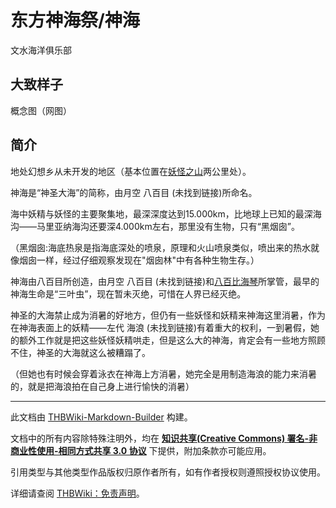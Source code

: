 # 东方神海祭/神海

<!-- source html: G:\repos\THBWiki-Markdown-Builder\THBWikiMarkdown\Temp\main\7\78\ns0%3A%E4%B8%9C%E6%96%B9%E7%A5%9E%E6%B5%B7%E7%A5%AD%2F%E7%A5%9E%E6%B5%B7.html -->

文水海洋俱乐部


## 大致样子
[](./文件-神海.jpg.md)  [](./文件-神海.jpg.md)概念图（网图）

## 简介
  
地处幻想乡从未开发的地区（基本位置在[妖怪之山](./妖怪之山.md)两公里处）。  

神海是“神圣大海”的简称，由月空 八百目 (未找到链接)所命名。  

海中妖精与妖怪的主要聚集地，最深深度达到15.000km，比地球上已知的最深海沟——马里亚纳海沟还要深4.000km左右，那里没有生物，只有“黑烟囱”。  

（黑烟囱:海底热泉是指海底深处的喷泉，原理和火山喷泉类似，喷出来的热水就像烟囱一样，经过仔细观察发现在"烟囱林"中有各种生物生存。）  

神海由八百目所创造，由月空 八百目 (未找到链接)和[八百比海琴](./八百比海琴.md)所掌管，最早的神海生命是“三叶虫”，现在暂未灭绝，可惜在人界已经灭绝。  

神圣的大海禁止成为消暑的好地方，但仍有一些妖怪和妖精来神海这里消暑，作为在神海表面上的妖精——左代 海浪 (未找到链接)有着重大的权利，一到暑假，她的额外工作就是把这些妖怪妖精哄走，但是这么大的神海，肯定会有一些地方照顾不住，神圣的大海就这么被糟蹋了。  

（但她也有时候会穿着泳衣在神海上方消暑，她完全是用制造海浪的能力来消暑的，就是把海浪拍在自己身上进行愉快的消暑）
  





---

此文档由 [THBWiki-Markdown-Builder](https://github.com/Delsin-Yu/THBWiki-Markdown-Builder) 构建。

文档中的所有内容除特殊注明外，均在 [**知识共享(Creative Commons) 署名-非商业性使用-相同方式共享 3.0 协议**](https://creativecommons.org/licenses/by-sa/3.0/deed.zh-hans) 下提供，附加条款亦可能应用。

引用类型与其他类型作品版权归原作者所有，如有作者授权则遵照授权协议使用。

详细请查阅 [THBWiki：免责声明](https://thbwiki.cc/THBWiki:%E5%85%8D%E8%B4%A3%E5%A3%B0%E6%98%8E)。


